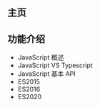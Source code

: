 ## 主页

## 功能介绍

- JavaScript 概述
- JavaScript VS Typescript
- JavaScript 基本 API
- ES2015
- ES2016
- ES2020
